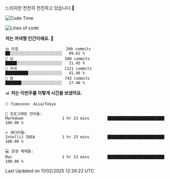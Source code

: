 느리지만 천천히 전진하고 있습니다.🐢

<!--START_SECTION:waka-->
![Code Time](http://img.shields.io/badge/Code%20Time-1%2C521%20hrs%2053%20mins-blue)

![Lines of code](https://img.shields.io/badge/%EC%A0%80%EB%8A%94%20%EC%97%AC%ED%83%9C%EA%B9%8C%EC%A7%80%20-916.3%20thousand%20%EC%A4%84%EC%9D%98%20%EC%BD%94%EB%93%9C%EB%A5%BC%20%EC%9E%91%EC%84%B1%ED%96%88%EC%96%B4%EC%9A%94.-blue)

**저는 저녁형 인간이에요. 🦉** 

```text
🌞 아침                     260 commits         ██░░░░░░░░░░░░░░░░░░░░░░░   09.62 % 
🌆 낮　                     580 commits         █████░░░░░░░░░░░░░░░░░░░░   21.45 % 
🌃 저녁                     1121 commits        ██████████░░░░░░░░░░░░░░░   41.46 % 
🌙 밤　                     743 commits         ███████░░░░░░░░░░░░░░░░░░   27.48 % 
```


📊 **저는 이번주를 이렇게 시간을 보냈어요.** 

```text
🕑︎ Timezone: Asia/Tokyo

💬 프로그래밍 언어들: 
Markdown                 1 hr 23 mins        █████████████████████████   100.00 % 

🔥 에디터들: 
IntelliJ IDEA            1 hr 23 mins        █████████████████████████   100.00 % 

💻 운영 체제들: 
Mac                      1 hr 23 mins        █████████████████████████   100.00 % 
```


 Last Updated on 11/02/2025 12:26:22 UTC
<!--END_SECTION:waka-->
